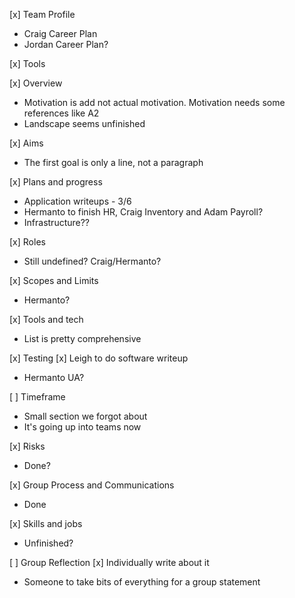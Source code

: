 [x] Team Profile
- Craig Career Plan
- Jordan Career Plan?

[x] Tools

[x] Overview
 - Motivation is add not actual motivation. Motivation needs some references like A2
 - Landscape seems unfinished

[x] Aims
 - The first goal is only a line, not a paragraph

[x] Plans and progress
 - Application writeups - 3/6
  - Hermanto to finish HR, Craig Inventory and Adam Payroll?
 - Infrastructure??

[x] Roles
 - Still undefined? Craig/Hermanto?

[x] Scopes and Limits
 - Hermanto?

[x] Tools and tech
 - List is pretty comprehensive

[x] Testing
 [x] Leigh to do software writeup
 - Hermanto UA?

[ ] Timeframe
 - Small section we forgot about
 - It's going up into teams now

[x] Risks
 - Done?

[x] Group Process and Communications
 - Done

[x] Skills and jobs
 - Unfinished?

[ ] Group Reflection
 [x] Individually write about it
 - Someone to take bits of everything for a group statement

